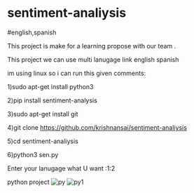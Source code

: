# sentiment-analiysis
#english,spanish

This project is make for a learning propose with our team .

This project we can use multi lanugage link english spanish


im using linux so i can run this given comments:

1)sudo apt-get install python3

2)pip install sentiment-analysis

3)sudo apt-get install git

4)git clone https://github.com/krishnansai/sentiment-analiysis

5)cd sentiment-analiysis

6)python3 sen.py

Enter your lanugage what U want :1:2



python project
![py](https://user-images.githubusercontent.com/65504920/123463903-ba163780-d609-11eb-8fc9-c64b3d96fa90.png)
![py1](https://user-images.githubusercontent.com/65504920/123463911-bd112800-d609-11eb-81f3-d89e94b57c63.png)
